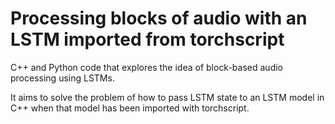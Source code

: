 # Processing blocks of audio with an LSTM imported from torchscript

C++ and Python code that explores the idea of block-based audio processing using LSTMs.

It aims to solve the problem of how to pass LSTM state to an LSTM model in C++
when that model has been imported with torchscript. 


